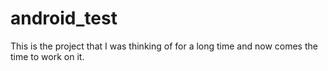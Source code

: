 # android_test
This is the project that I was thinking of for a long time and now comes the time to work on it.
